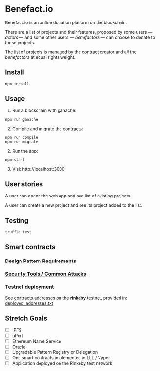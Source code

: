 # Benefact.io
<!-- What does your project do? -->
Benefact.io is an online donation platform on the blockchain.

There are a list of projects and their features, proposed by some users — *actors* — and some other users — *benefactors* — can choose to donate to these projects.

The list of projects is managed by the contract creator and all the *benefactors* at equal rights weight.

## Install
<!--
- How to set it up
- Run a local development server
"Run app on a dev server locally for testing/grading
(connecting to Rinkeby if required)"
App runs without tweaking

"Should be able to visit a URL and interact with the app
(can be localhost)"
-->
```
npm install
```

## Usage
<!--
"It works as expected. I can visit the application in the browser and interact with it via metamask"
"The applications should have the following features:
- App recognizes current account and display it
- Sign transactions using MetaMask / uPort
- Contract state is updated
- Update reflected in UI
-->

1. Run a blockchain with ganache:
```
npm run ganache
```

2. Compile and migrate the contracts:
```
npm run compile
npm run migrate
```

2. Run the app:
```
npm start
```

3. Visit http://localhost:3000

## User stories

A user can opens the web app and see list of existing projects.

A user can create a new project and see its project added to the list.

<!-- @todo
An administrator opens the web app. The web app reads the address and identifies that the user is an admin,
showing them admin only functions, such as managing store owners. An admin adds an address to the list
of approved store owners, so if the owner of that address logs into the app, they have access to the
store owner functions.

An approved store owner logs into the app. The web app recognizes their address and identifies them as a store owner.
They are shown the store owner functions. They can create a new storefront that will be displayed on the marketplace.
They can also see the storefronts that they have already created. They can click on a storefront to manage it.
They can add/remove products to the storefront or change any of the products’ prices.
They can also withdraw any funds that the store has collected from sales.

A shopper logs into the app. The web app does not recognize their address so they are shown the generic
 shopper application. From the main page they can browse all of the storefronts that have been created
 in the marketplace. Clicking on a storefront will take them to a product page.
They can see a list of products offered by the store, including their price and quantity.
Shoppers can purchase a product, which will debit their account and send it to the store.
The quantity of the item in the store’s inventory will be reduced by the appropriate amount.
-->

## Testing

```
truffle test
```

## Smart contracts
<!--
Library / EthPM
"At least one of the project contracts includes an
import from a library/contract or an ethPM package.

If none of the project contracts do, then there is a
demonstration contract that does."
"The student does import a library or
ethpm package."

Additional Requirements
"Smart Contract code should be commented
according to the specs in the documentation

"5 tests (Javascript or Solidity or both)
with explanations for each smart contract written
(where appropriate)"
"There are at least 5 tests written
for each contract, and they clearly explain why they were implemented."
○  	Explain why you wrote those tests
○  	Tests run with truffle test

"Tests are properly structured
(ie sets up context, executes a call on
the function to be tested, and verifies
the result is correct)"
-->

### [Design Pattern Requirements](design_pattern_decisions.md)

### [Security Tools / Common Attacks](avoiding_common_attacks.md)

### Testnet deployment
See contracts addresses on the **rinkeby** testnet, provided in:
[deployed_addresses.txt](deployed_addresses.txt)

## Stretch Goals
- [ ] IPFS
- [ ] uPort
- [ ] Ethereum Name Service
- [ ] Oracle
- [ ] Upgradable Pattern Registry or Delegation
- [ ] One smart contracts implemented in LLL / Vyper
- [ ] Application deployed on the Rinkeby test network
